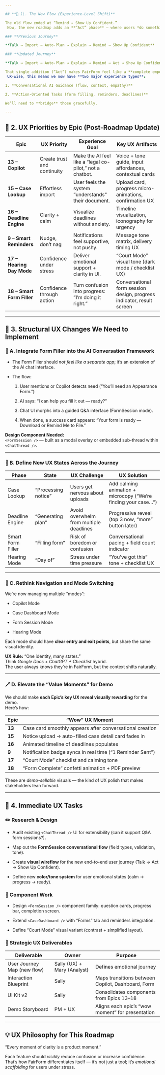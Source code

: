 ```yaml
---

## **🧭 1\. The New Flow (Experience-Level Shift)**

The old flow ended at “Remind → Show Up Confident.”  
 Now, the new roadmap adds an **“Act” phase** — where users *do something tangible* (fill and produce a form).

### **Previous Journey**

**Talk → Import → Auto-Plan → Explain → Remind → Show Up Confident**

### **Updated Journey**

**Talk → Import → Auto-Plan → Explain → Remind → Act → Show Up Confident**

That single addition (“Act”) makes FairForm feel like a **complete empowerment tool** rather than just a legal information assistant.  
 UX-wise, this means we now have **two major experience types**:

1. **Conversational AI Guidance (flow, context, empathy)**

2. **Action-Oriented Tasks (form filling, reminders, deadlines)**

We’ll need to **bridge** those gracefully.

---
```


## **🧩 2\. UX Priorities by Epic (Post-Roadmap Update)**

| Epic | UX Priority | Experience Goal | Key UX Artifacts |
| ----- | ----- | ----- | ----- |
| **13 – Copilot** | Create trust and continuity | Make the AI feel like a “legal co-pilot,” not a chatbot. | Voice \+ tone guide, input affordances, contextual cards |
| **15 – Case Lookup** | Effortless import | User feels the system “understands” their document. | Upload card, progress micro-animations, confirmation UX |
| **16 – Deadline Engine** | Clarity \+ calm | Visualize deadlines without anxiety. | Timeline visualization, iconography for urgency |
| **9 – Smart Reminders** | Nudge, don’t nag | Notifications feel supportive, not pushy. | Message tone matrix, delivery timing UX |
| **17 – Hearing Day Mode** | Confidence under stress | Deliver emotional support \+ clarity in UI. | “Court Mode” visual tone (dark mode / checklist UX) |
| **18 – Smart Form Filler** | Confidence through action | Turn confusion into progress: “I’m doing it right.” | Conversational form session design, progress indicator, result screen |

---

## **🧱 3\. Structural UX Changes We Need to Implement**

### **🧩 A. Integrate Form Filler into the AI Conversation Framework**

* The Form Filler should *not feel like a separate app*; it’s an extension of the AI chat interface.

* The flow:

  1. User mentions or Copilot detects need (“You’ll need an Appearance Form.”)

  2. AI says: “I can help you fill it out — ready?”

  3. Chat UI morphs into a guided Q\&A interface (FormSession mode).

  4. When done, a success card appears: “Your form is ready — Download or Remind Me to File.”

**Design Component Needed:**  
 `<FormSession />` — built as a modal overlay or embedded sub-thread within `<ChatThread />`.

---

### **🧩 B. Define New UX States Across the Journey**

| Phase | State | UX Challenge | UX Solution |
| ----- | ----- | ----- | ----- |
| Case Lookup | “Processing notice” | Users get nervous about uploads | Add calming animation \+ microcopy (“We’re finding your case…”) |
| Deadline Engine | “Generating plan” | Avoid overwhelm from multiple deadlines | Progressive reveal (top 3 now, “more” button later) |
| Smart Form Filler | “Filling form” | Risk of boredom or confusion | Conversational pacing \+ field count indicator |
| Hearing Mode | “Day of” | Stress under time pressure | “You’ve got this” tone \+ checklist UX |

---

### **🧠 C. Rethink Navigation and Mode Switching**

We’re now managing multiple “modes”:

* Copilot Mode

* Case Dashboard Mode

* Form Session Mode

* Hearing Mode

Each mode should have **clear entry and exit points**, but share the same visual identity.

**UX Rule:** “One identity, many states.”  
 Think *Google Docs \+ ChatGPT \+ Checklist* hybrid.  
 The user always knows they’re in FairForm, but the context shifts naturally.

---

### **🪄 D. Elevate the “Value Moments” for Demo**

We should make **each Epic’s key UX reveal visually rewarding** for the demo.  
 Here’s how:

| Epic | “Wow” UX Moment |
| ----- | ----- |
| **13** | Case card smoothly appears after conversational creation |
| **15** | Notice upload → auto-filled case detail card fades in |
| **16** | Animated timeline of deadlines populates |
| **9** | Notification badge syncs in real time (“1 Reminder Sent”) |
| **17** | “Court Mode” checklist and calming tone |
| **18** | “Form Complete” confetti animation \+ PDF preview |

These are *demo-sellable* visuals — the kind of UX polish that makes stakeholders lean forward.

---

## **🎨 4\. Immediate UX Tasks**

### **✏️ Research & Design**

* Audit existing `<ChatThread />` UI for extensibility (can it support Q\&A form sessions?).

* Map out the **FormSession conversational flow** (field types, validation, tone).

* Create **visual wireflow** for the new end-to-end user journey (Talk → Act → Show Up Confident).

* Define new **color/tone system** for user emotional states (calm → progress → ready).

### **🧩 Component Work**

* Design `<FormSession />` component family: question cards, progress bar, completion screen.

* Extend `<CaseDashboard />` with “Forms” tab and reminders integration.

* Define “Court Mode” visual variant (contrast \+ simplified layout).

### **🧭 Strategic UX Deliverables**

| Deliverable | Owner | Purpose |
| ----- | ----- | ----- |
| User Journey Map (new flow) | Sally (UX) \+ Mary (Analyst) | Defines emotional journey |
| Interaction Blueprint | Sally | Maps transitions between Copilot, Dashboard, Form |
| UI Kit v2 | Sally | Consolidates components from Epics 13–18 |
| Demo Storyboard | PM \+ UX | Aligns each epic’s “wow moment” for presentation |

---

## **💡 UX Philosophy for This Roadmap**

“Every moment of clarity is a product moment.”

Each feature should *visibly* reduce confusion or increase confidence.  
 That’s how FairForm differentiates itself — it’s not just a tool; it’s *emotional scaffolding* for users under stress.

